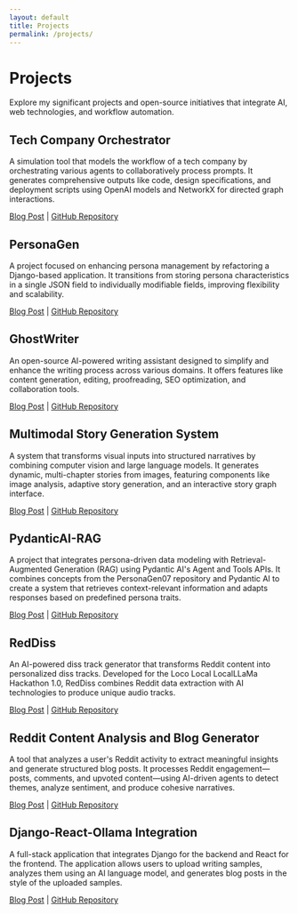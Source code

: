 ```yaml
---
layout: default
title: Projects
permalink: /projects/
---
```


# Projects

Explore my significant projects and open-source initiatives that integrate AI, web technologies, and workflow automation.

## Tech Company Orchestrator

A simulation tool that models the workflow of a tech company by orchestrating various agents to collaboratively process prompts. It generates comprehensive outputs like code, design specifications, and deployment scripts using OpenAI models and NetworkX for directed graph interactions.

[Blog Post](/2024/11/29/Tech-Company-Orchestrator.html) | [GitHub Repository](https://github.com/kliewerdaniel/tech-company-orchestrator)

## PersonaGen

A project focused on enhancing persona management by refactoring a Django-based application. It transitions from storing persona characteristics in a single JSON field to individually modifiable fields, improving flexibility and scalability.

[Blog Post](/2024/12/05/PersonaGen.html) | [GitHub Repository](https://github.com/kliewerdaniel/PersonaGen05)

## GhostWriter

An open-source AI-powered writing assistant designed to simplify and enhance the writing process across various domains. It offers features like content generation, editing, proofreading, SEO optimization, and collaboration tools.

[Blog Post](/2024/10/24/Ghost-Writer.html) | [GitHub Repository](https://github.com/kliewerdaniel/GhostWriter)

## Multimodal Story Generation System

A system that transforms visual inputs into structured narratives by combining computer vision and large language models. It generates dynamic, multi-chapter stories from images, featuring components like image analysis, adaptive story generation, and an interactive story graph interface.

[Blog Post](/2025/01/23/Building-a-Multimodal-Story-Generation-system.html) | [GitHub Repository](https://github.com/kliewerdaniel/ITB02)

## PydanticAI-RAG

A project that integrates persona-driven data modeling with Retrieval-Augmented Generation (RAG) using Pydantic AI's Agent and Tools APIs. It combines concepts from the PersonaGen07 repository and Pydantic AI to create a system that retrieves context-relevant information and adapts responses based on predefined persona traits.

[Blog Post](/2024/12/09/Pydantic-RAG.html) | [GitHub Repository](https://github.com/kliewerdaniel/PersonaGen07)

## RedDiss

An AI-powered diss track generator that transforms Reddit content into personalized diss tracks. Developed for the Loco Local LocalLLaMa Hackathon 1.0, RedDiss combines Reddit data extraction with AI technologies to produce unique audio tracks.

[Blog Post](/2025/02/14/RedDiss.html) | [GitHub Repository](https://github.com/kliewerdaniel/RedDiss)

## Reddit Content Analysis and Blog Generator

A tool that analyzes a user's Reddit activity to extract meaningful insights and generate structured blog posts. It processes Reddit engagement—posts, comments, and upvoted content—using AI-driven agents to detect themes, analyze sentiment, and produce cohesive narratives.

[Blog Post](/2025/02/03/Scrape-Reddit-Analysis-Blog.html) | [GitHub Repository](https://github.com/kliewerdaniel/RedToBlog02)

## Django-React-Ollama Integration

A full-stack application that integrates Django for the backend and React for the frontend. The application allows users to upload writing samples, analyzes them using an AI language model, and generates blog posts in the style of the uploaded samples.

[Blog Post](/2024/10/18/Building-a-full-stack-application-with-django-and-react.html) | [GitHub Repository](https://github.com/kliewerdaniel/Django-React-Ollama-Integration)
